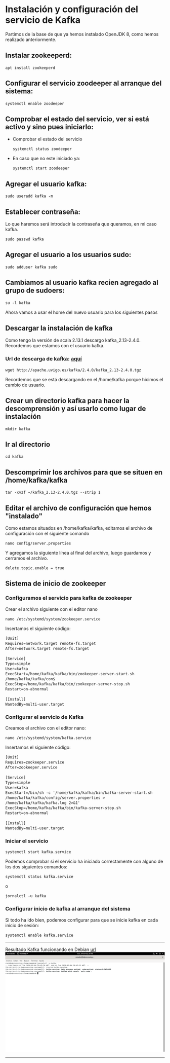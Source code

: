 # Instalación y configuración del servicio de Kafka

Partimos de la base de que ya hemos instalado OpenJDK 8, como hemos realizado anteriormente.

## Instalar zookeeperd:
```
apt install zookeeperd
```

## Configurar el servicio zoodeeper al arranque del sistema:
```
systemctl enable zoodeeper
```

## Comprobar el estado del servicio, ver si está activo y sino pues iniciarlo:

- Comprobar el estado del servicio
    ```
    systemctl status zoodeeper
    ```

- En caso que no este iniciado ya:
    ```
    systemctl start zoodeeper
    ```

## Agregar el usuario kafka:
```
sudo useradd kafka -m
```

## Establecer contraseña:

Lo que haremos será introducir la contraseña que queramos, en mi caso kafka.
```
sudo passwd kafka
```

## Agregar el usuario a los usuarios sudo:
```
sudo adduser kafka sudo
```

## Cambiamos al usuario kafka recien agregado al grupo de sudoers:
```
su -l kafka
```

Ahora vamos a usar el home del nuevo usuario para los siguientes pasos

## Descargar la instalación de kafka
Como tengo la versión de scala 2.13.1 descargo kafka_2.13-2.4.0. Recordemos que estamos con el usuario kafka.

### Url de descarga de kafka: [aquí](http://apache.uvigo.es/kafka/2.4.0/kafka_2.13-2.4.0.tgz)
``` 
wget http://apache.uvigo.es/kafka/2.4.0/kafka_2.13-2.4.0.tgz
```
Recordemos que se está descargando en el /home/kafka porque hicimos el cambio de usuario.

## Crear un directorio kafka para hacer la descomprensión y así usarlo como lugar de instalación
```
mkdir kafka
```

## Ir al directorio
```
cd kafka
```

## Descomprimir los archivos para que se situen en /home/kafka/kafka
```
tar -xvzf ~/kafka_2.13-2.4.0.tgz --strip 1
```

## Editar el archivo de configuración que hemos "instalado"

Como estamos situados en /home/kafka/kafka, editamos el archivo de configuración con el siguiente comando
```
nano config/server.properties
```

Y agregamos la siguiente línea al final del archivo, luego guardamos y cerramos el archivo.
```
delete.topic.enable = true
```

## Sistema de inicio de zookeeper

### Configuramos el servicio para kafka de zookeeper

Crear el archivo siguiente con el editor nano
```
nano /etc/systemd/system/zookeeper.service
```

Insertamos el siguiente código:
```
[Unit]
Requires=network.target remote-fs.target
After=network.target remote-fs.target

[Service]
Type=simple
User=kafka
ExecStart=/home/kafka/kafka/bin/zookeeper-server-start.sh /home/kafka/kafka/con$
ExecStop=/home/kafka/kafka/bin/zookeeper-server-stop.sh
Restart=on-abnormal

[Install]
WantedBy=multi-user.target
```

### Configurar el servicio de Kafka

Creamos el archivo con el editor nano:
```
nano /etc/systemd/system/kafka.service
```

Insertamos el siguiente código: 
```
[Unit]
Requires=zookeeper.service        
After=zookeeper.service

[Service]
Type=simple
User=kafka
ExecStart=/bin/sh -c '/home/kafka/kafka/bin/kafka-server-start.sh /home/kafka/kafka/config/server.properties > /home/kafka/kafka/kafka.log 2>&1'
ExecStop=/home/kafka/kafka/bin/kafka-server-stop.sh
Restart=on-abnormal

[Install]
WantedBy=multi-user.target
```

### Iniciar el servicio

```
systemctl start kafka.service
```

Podemos comprobar si el servicio ha iniciado correctamente con alguno de los dos siguientes comandos:
```
systemctl status kafka.service
```
o
```
jornalctl -u kafka
```
    
### Configurar inicio de kafka al arranque del sistema

Si todo ha ido bien, podemos configurar para que se inicie kafka en cada inicio de sesión:
```
systemctl enable kafka.service
```

--------------------------------------------------------------------------------------------------------------------------------------------------------------------

Resultado Kafka funcionando en Debian [url](https://github.com/amadorsoy/keepCodingBootCampBDML/blob/master/bigdataprocessing/images/KafkaServiceRunning.png)
![Kafka En Debian](https://github.com/amadorsoy/keepCodingBootCampBDML/blob/master/bigdataprocessing/images/KafkaServiceRunning.png)

--------------------------------------------------------------------------------------------------------------------------------------------------------------------